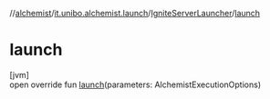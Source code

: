 //[alchemist](../../../index.md)/[it.unibo.alchemist.launch](../index.md)/[IgniteServerLauncher](index.md)/[launch](launch.md)

# launch

[jvm]\
open override fun [launch](launch.md)(parameters: AlchemistExecutionOptions)
